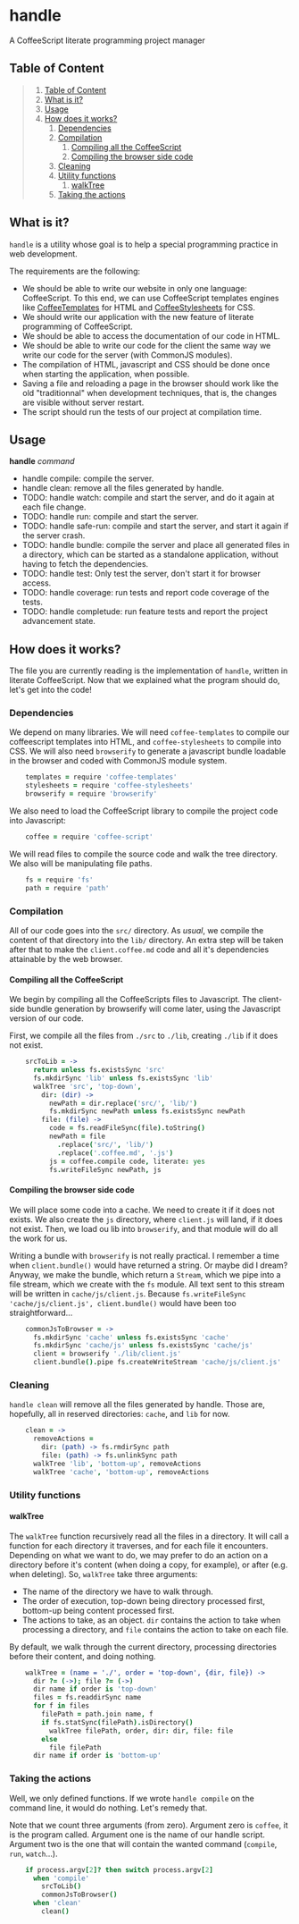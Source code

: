handle
======

A CoffeeScript literate programming project manager

Table of Content
----------------

> 1. [Table of Content](#table-of-content)
> 2. [What is it?](#what-is-it)
> 3. [Usage](#usage)
> 4. [How does it works?](#how-does-it-works)
>    1. [Dependencies](#dependencies)
>    2. [Compilation](compilation)
>       1. [Compiling all the
>           CoffeeScript](#compiling-all-the-coffeescript)
>       2. [Compiling the browser side
>           code](#compiling-the-browser-side-code)
>    3. [Cleaning](#cleaning)
>    4. [Utility functions](#utility-functions)
>       1. [walkTree](#walktree)
>    5. [Taking the actions](#taking-the-actions)

What is it?
-----------

`handle` is a utility whose goal is to help a special programming
practice in web development.

The requirements are the following:

 - We should be able to write our website in only one language:
   CoffeeScript. To this end, we can use CoffeeScript templates engines
   like
   [CoffeeTemplates](https://github.com/mikesmullin/coffee-templates)
   for HTML and
   [CoffeeStylesheets](https://github.com/mikesmullin/coffee-stylesheets)
   for CSS.
 - We should write our application with the new feature of literate
   programming of CoffeeScript.
 - We should be able to access the documentation of our code in HTML.
 - We should be able to write our code for the client the same way we
   write our code for the server (with CommonJS modules).
 - The compilation of HTML, javascript and CSS should be done once when
   starting the application, when possible.
 - Saving a file and reloading a page in the browser should work like
   the old "traditionnal" when development techniques, that is, the
   changes are visible without server restart.
 - The script should run the tests of our project at compilation time.

Usage
-----

**handle** _command_

 * handle compile: compile the server.
 * handle clean: remove all the files generated by handle.
 * TODO: handle watch: compile and start the server, and do it again at
   each file change.
 * TODO: handle run: compile and start the server.
 * TODO: handle safe-run: compile and start the server, and start it
   again if the server crash.
 * TODO: handle bundle: compile the server and place all generated files
   in a directory, which can be started as a standalone application,
   without having to fetch the dependencies.
 * TODO: handle test: Only test the server, don't start it for browser
   access.
 * TODO: handle coverage: run tests and report code coverage of the
   tests.
 * TODO: handle completude: run feature tests and report the project
   advancement state.

How does it works?
------------------

The file you are currently reading is the implementation of `handle`,
written in literate CoffeeScript. Now that we explained what the program
should do, let's get into the code!

### Dependencies

We depend on many libraries. We will need `coffee-templates` to compile
our coffeescript templates into HTML, and `coffee-stylesheets` to
compile into CSS. We will also need `browserify` to generate a
javascript bundle loadable in the browser and coded with CommonJS module
system.

```coffeescript
    templates = require 'coffee-templates'
    stylesheets = require 'coffee-stylesheets'
    browserify = require 'browserify'
```

We also need to load the CoffeeScript library to compile the project
code into Javascript:

```coffeescript
    coffee = require 'coffee-script'
```

We will read files to compile the source code and walk the tree
directory. We also will be manipulating file paths.

```coffeescript
    fs = require 'fs'
    path = require 'path'
```

### Compilation

All of our code goes into the `src/` directory. As _usual_, we compile
the content of that directory into the `lib/` directory. An extra step
will be taken after that to make the `client.coffee.md` code and all
it's dependencies attainable by the web browser.

#### Compiling all the CoffeeScript

We begin by compiling all the CoffeeScripts files to Javascript. The
client-side bundle generation by browserify will come later, using the
Javascript version of our code.

First, we compile all the files from `./src` to `./lib`, creating
`./lib` if it does not exist.

```coffeescript
    srcToLib = ->
      return unless fs.existsSync 'src'
      fs.mkdirSync 'lib' unless fs.existsSync 'lib'
      walkTree 'src', 'top-down',
        dir: (dir) ->
          newPath = dir.replace('src/', 'lib/')
          fs.mkdirSync newPath unless fs.existsSync newPath
        file: (file) ->
          code = fs.readFileSync(file).toString()
          newPath = file
            .replace('src/', 'lib/')
            .replace('.coffee.md', '.js')
          js = coffee.compile code, literate: yes
          fs.writeFileSync newPath, js
```

#### Compiling the browser side code

We will place some code into a cache. We need to create it if it does
not exists. We also create the `js` directory, where `client.js` will
land, if it does not exist. Then, we load ou lib into `browserify`, and
that module will do all the work for us.

Writing a bundle with `browserify` is not really practical. I remember a
time when `client.bundle()` would have returned a string. Or maybe did I
dream? Anyway, we make the bundle, which return a `Stream`, which we
pipe into a file stream, which we create with the `fs` module. All text
sent to this stream will be written in `cache/js/client.js`. Because 
`fs.writeFileSync 'cache/js/client.js', client.bundle()` would have been
too straightforward...

```coffeescript
    commonJsToBrowser = ->
      fs.mkdirSync 'cache' unless fs.existsSync 'cache'
      fs.mkdirSync 'cache/js' unless fs.existsSync 'cache/js'
      client = browserify './lib/client.js'
      client.bundle().pipe fs.createWriteStream 'cache/js/client.js'
```

### Cleaning

`handle clean` will remove all the files generated by handle. Those are,
hopefully, all in reserved directories: `cache`, and `lib` for now.

```coffeescript
    clean = ->
      removeActions =
        dir: (path) -> fs.rmdirSync path
        file: (path) -> fs.unlinkSync path
      walkTree 'lib', 'bottom-up', removeActions
      walkTree 'cache', 'bottom-up', removeActions
```

### Utility functions

#### walkTree

The `walkTree` function recursively read all the files in a directory.
It will call a function for each directory it traverses, and for each
file it encounters. Depending on what we want to do, we may prefer to do
an action on a directory before it's content (when doing a copy, for
example), or after (e.g. when deleting). So, `walkTree` take three
arguments: 

 * The name of the directory we have to walk through.
 * The order of execution, top-down being directory processed first,
   bottom-up being content processed first.
 * The actions to take, as an object. `dir` contains the action to take
   when processing a directory, and `file` contains the action to take
   on each file.

By default, we walk through the current directory, processing
directories before their content, and doing nothing.

```coffeescript
    walkTree = (name = './', order = 'top-down', {dir, file}) ->
      dir ?= (->); file ?= (->)
      dir name if order is 'top-down'
      files = fs.readdirSync name
      for f in files
        filePath = path.join name, f
        if fs.statSync(filePath).isDirectory()
          walkTree filePath, order, dir: dir, file: file
        else
          file filePath
      dir name if order is 'bottom-up'
```

### Taking the actions

Well, we only defined functions. If we wrote `handle compile` on the
command line, it would do nothing. Let's remedy that.

Note that we count three arguments (from zero). Argument zero is
`coffee`, it is the program called. Argument one is the name of our
handle script. Argument two is the one that will contain the wanted
command (`compile`, `run`, `watch`...).

```coffeescript
    if process.argv[2]? then switch process.argv[2]
      when 'compile'
        srcToLib()
        commonJsToBrowser()
      when 'clean'
        clean()
```


